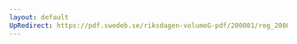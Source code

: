 ```yaml
---
layout: default
UpRedirect: https://pdf.swedeb.se/riksdagen-volumeG-pdf/200001/reg_200001/reg_200001_0028.pdf
---
```

